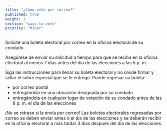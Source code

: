 ```yaml
---
title: "¿Cómo voto por correo?"
published: true
weight: 1
section: "ways-to-vote"
priority: "Minor"
---
```

Solicite una boleta electoral por correo en la oficina electoral de su condado.  

Asegúrese de enviar su solicitud a tiempo para que se reciba en la oficina electoral al menos 7 días antes del día de las elecciones a las 5 p. m. 

Siga las instrucciones para llenar su boleta electoral y no olvide firmar y sellar el sobre especial que se le entregó. Puede regresar su boleta:
- por correo postal 
- entregándola en una ubicación designada por su condado 
- entregándola en cualquier lugar de votación de su condado antes de las 8 p. m. el día de las elecciones

¡No se retrase si la envía por correo! Las boletas electorales regresadas por correo se deben enviar antes o el día de las elecciones y se deberán recibir en la oficina electoral a más tardar 3 días después del día de las elecciones.
